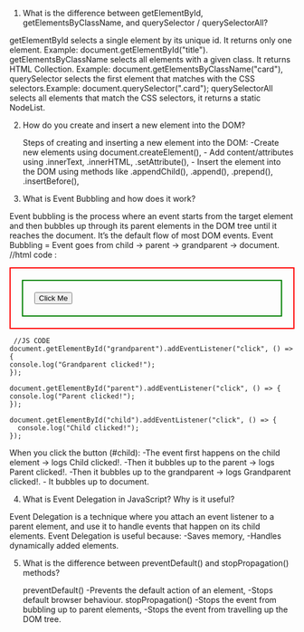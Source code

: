 1. What is the difference between getElementById, getElementsByClassName, and querySelector / querySelectorAll?


 getElementById selects a single element by its unique id. It returns only one element. Example: document.getElementById("title").
   getElementsByClassName selects all elements with a given class. It returns HTML Collection. Example: document.getElementsByClassName("card"),
   querySelector selects the first element that matches with the CSS selectors.Example: document.querySelector(".card");
   querySelectorAll selects all elements that match the CSS selectors, it returns a static NodeList.



2. How do you create and insert a new element into the DOM?
   
   Steps of creating and inserting a new element into the DOM:
       -Create new elements using document.createElement(),
       - Add content/attributes using .innerText, .innerHTML, .setAttribute(),
       - Insert the element into the DOM using methods like .appendChild(), .append(), .prepend(), .insertBefore(),



3. What is Event Bubbling and how does it work?

 Event bubbling is the process where an event starts from the target element and then bubbles up through its parent     elements in the DOM tree until it reaches the document. It’s the default flow of most DOM events.
      Event Bubbling = Event goes from child → parent → grandparent → document.
    //html code : 
     <div id="grandparent" style="padding:20px; border:2px solid red;">
      <div id="parent" style="padding:20px; border:2px solid green;">
      <button id="child">Click Me</button>
      </div>
      </div>

     //JS CODE
    document.getElementById("grandparent").addEventListener("click", () => {
    console.log("Grandparent clicked!");
    });

    document.getElementById("parent").addEventListener("click", () => {
    console.log("Parent clicked!");
    });

    document.getElementById("child").addEventListener("click", () => {
      console.log("Child clicked!");
    });

  When you click the button (#child):
    -The event first happens on the child element → logs Child clicked!.
    -Then it bubbles up to the parent → logs Parent clicked!.
    -Then it bubbles up to the grandparent → logs Grandparent clicked!.
    - It bubbles up to document.


4. What is Event Delegation in JavaScript? Why is it useful?

  Event Delegation is a technique where you attach an event listener to a parent element, and use it to handle events    that happen on its child elements.
       Event Delegation is useful because:
           -Saves memory,
           -Handles dynamically added elements.


5. What is the difference between preventDefault() and stopPropagation() methods?

   preventDefault()
      -Prevents the default action of an element,
      -Stops default browser behaviour.
   stopPropagation()
       -Stops the event from bubbling up to parent elements,
       -Stops the event from travelling up the DOM tree.


  



